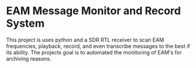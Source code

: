 # EAM Message Monitor and Record System

This project is uses python and a SDR RTL receiver to scan EAM frequencies, playback, record, and even transcribe messages to the best if its ability.
The projects goal is to automated the monitoring of EAM's for archiving reasons.
